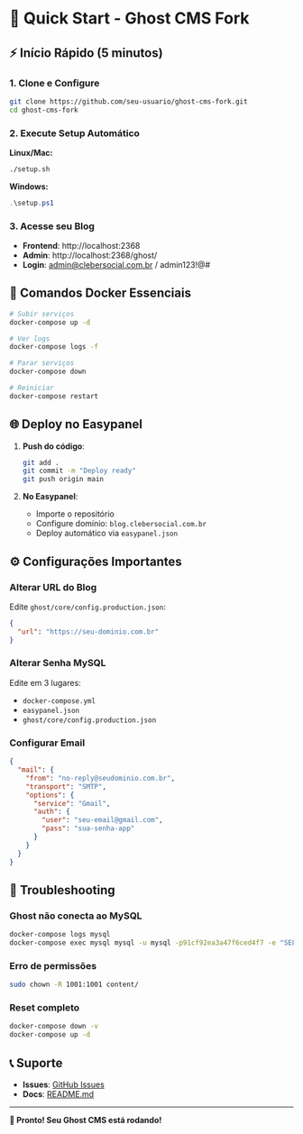 # 🚀 Quick Start - Ghost CMS Fork

## ⚡ Início Rápido (5 minutos)

### 1. Clone e Configure
```bash
git clone https://github.com/seu-usuario/ghost-cms-fork.git
cd ghost-cms-fork
```

### 2. Execute Setup Automático

**Linux/Mac:**
```bash
./setup.sh
```

**Windows:**
```powershell
.\setup.ps1
```

### 3. Acesse seu Blog
- **Frontend**: http://localhost:2368
- **Admin**: http://localhost:2368/ghost/
- **Login**: admin@clebersocial.com.br / admin123!@#

## 🐳 Comandos Docker Essenciais

```bash
# Subir serviços
docker-compose up -d

# Ver logs
docker-compose logs -f

# Parar serviços
docker-compose down

# Reiniciar
docker-compose restart
```

## 🌐 Deploy no Easypanel

1. **Push do código**:
   ```bash
   git add .
   git commit -m "Deploy ready"
   git push origin main
   ```

2. **No Easypanel**:
   - Importe o repositório
   - Configure domínio: `blog.clebersocial.com.br`
   - Deploy automático via `easypanel.json`

## ⚙️ Configurações Importantes

### Alterar URL do Blog
Edite `ghost/core/config.production.json`:
```json
{
  "url": "https://seu-dominio.com.br"
}
```

### Alterar Senha MySQL
Edite em 3 lugares:
- `docker-compose.yml`
- `easypanel.json` 
- `ghost/core/config.production.json`

### Configurar Email
```json
{
  "mail": {
    "from": "no-reply@seudominio.com.br",
    "transport": "SMTP",
    "options": {
      "service": "Gmail",
      "auth": {
        "user": "seu-email@gmail.com",
        "pass": "sua-senha-app"
      }
    }
  }
}
```

## 🔧 Troubleshooting

### Ghost não conecta ao MySQL
```bash
docker-compose logs mysql
docker-compose exec mysql mysql -u mysql -p91cf92ea3a47f6ced4f7 -e "SELECT 1"
```

### Erro de permissões
```bash
sudo chown -R 1001:1001 content/
```

### Reset completo
```bash
docker-compose down -v
docker-compose up -d
```

## 📞 Suporte

- **Issues**: [GitHub Issues](https://github.com/seu-usuario/ghost-cms-fork/issues)
- **Docs**: [README.md](README.md)

---

**🎉 Pronto! Seu Ghost CMS está rodando!**
